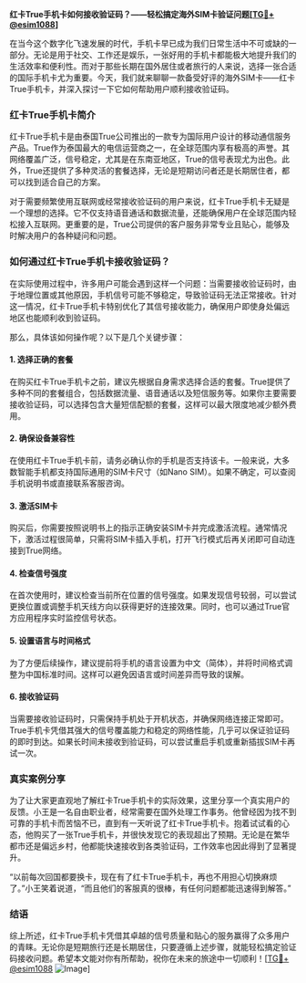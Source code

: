 **红卡True手机卡如何接收验证码？——轻松搞定海外SIM卡验证问题[[TG💪+ @esim1088](https://t.me/s/esim1088)]**

在当今这个数字化飞速发展的时代，手机卡早已成为我们日常生活中不可或缺的一部分。无论是用于社交、工作还是娱乐，一张好用的手机卡都能极大地提升我们的生活效率和便利性。而对于那些长期在国外居住或者旅行的人来说，选择一张合适的国际手机卡尤为重要。今天，我们就来聊聊一款备受好评的海外SIM卡——红卡True手机卡，并深入探讨一下它如何帮助用户顺利接收验证码。

### 红卡True手机卡简介

红卡True手机卡是由泰国True公司推出的一款专为国际用户设计的移动通信服务产品。True作为泰国最大的电信运营商之一，在全球范围内享有极高的声誉。其网络覆盖广泛，信号稳定，尤其是在东南亚地区，True的信号表现尤为出色。此外，True还提供了多种灵活的套餐选择，无论是短期访问者还是长期居住者，都可以找到适合自己的方案。

对于需要频繁使用互联网或经常接收验证码的用户来说，红卡True手机卡无疑是一个理想的选择。它不仅支持语音通话和数据流量，还能确保用户在全球范围内轻松接入互联网。更重要的是，True公司提供的客户服务非常专业且贴心，能够及时解决用户的各种疑问和问题。

### 如何通过红卡True手机卡接收验证码？

在实际使用过程中，许多用户可能会遇到这样一个问题：当需要接收验证码时，由于地理位置或其他原因，手机信号可能不够稳定，导致验证码无法正常接收。针对这一情况，红卡True手机卡特别优化了其信号接收能力，确保用户即使身处偏远地区也能顺利收到验证码。

那么，具体该如何操作呢？以下是几个关键步骤：

#### 1. **选择正确的套餐**
   在购买红卡True手机卡之前，建议先根据自身需求选择合适的套餐。True提供了多种不同的套餐组合，包括数据流量、语音通话以及短信服务等。如果你主要需要接收验证码，可以选择包含大量短信配额的套餐，这样可以最大限度地减少额外费用。

#### 2. **确保设备兼容性**
   在使用红卡True手机卡前，请务必确认你的手机是否支持该卡。一般来说，大多数智能手机都支持国际通用的SIM卡尺寸（如Nano SIM）。如果不确定，可以查阅手机说明书或直接联系客服咨询。

#### 3. **激活SIM卡**
   购买后，你需要按照说明书上的指示正确安装SIM卡并完成激活流程。通常情况下，激活过程很简单，只需将SIM卡插入手机，打开飞行模式后再关闭即可自动连接到True网络。

#### 4. **检查信号强度**
   在首次使用时，建议检查当前所在位置的信号强度。如果发现信号较弱，可以尝试更换位置或调整手机天线方向以获得更好的连接效果。同时，也可以通过True官方应用程序实时监控信号状态。

#### 5. **设置语言与时间格式**
   为了方便后续操作，建议提前将手机的语言设置为中文（简体），并将时间格式调整为中国标准时间。这样可以避免因语言或时间差异而导致的误解。

#### 6. **接收验证码**
   当需要接收验证码时，只需保持手机处于开机状态，并确保网络连接正常即可。True手机卡凭借其强大的信号覆盖能力和稳定的网络性能，几乎可以保证验证码的即时到达。如果长时间未接收到验证码，可以尝试重启手机或重新插拔SIM卡再试一次。

### 真实案例分享

为了让大家更直观地了解红卡True手机卡的实际效果，这里分享一个真实用户的反馈。小王是一名自由职业者，经常需要在国外处理工作事务。他曾经因为找不到可靠的手机卡而苦恼不已，直到有一天听说了红卡True手机卡。抱着试试看的心态，他购买了一张True手机卡，并很快发现它的表现超出了预期。无论是在繁华都市还是偏远乡村，他都能快速接收到各类验证码，工作效率也因此得到了显著提升。

“以前每次回国都要换卡，现在有了红卡True手机卡，再也不用担心切换麻烦了。”小王笑着说道，“而且他们的客服真的很棒，有任何问题都能迅速得到解答。”

### 结语

综上所述，红卡True手机卡凭借其卓越的信号质量和贴心的服务赢得了众多用户的青睐。无论你是短期旅行还是长期居住，只要遵循上述步骤，就能轻松搞定验证码接收问题。希望本文能对你有所帮助，祝你在未来的旅途中一切顺利！[[TG💪+ @esim1088](https://t.me/s/esim1088) ![Image](https://i.postimg.cc/4NQfJmqS/Snipaste-2025-05-13-00-14-12.png)]